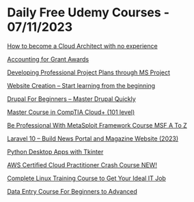 # Daily Free Udemy Courses - 07/11/2023

[How to become a Cloud Architect with no experience](https://www.udemy.com/course/how-to-become-a-cloud-architect-with-no-experience/?couponCode=208E17C737CB42A5F2EB)
[Accounting for Grant Awards](https://www.udemy.com/course/accounting-for-grant-awards/?couponCode=2DC42ED5F0A3B7E31140)
[Developing Professional Project Plans through MS Project](https://www.udemy.com/course/mastering-ms-project-to-develop-professional-project-plans/?couponCode=NOVFREEWAY1)
[Website Creation – Start learning from the beginning](https://www.udemy.com/course/website-creation-start-learning-from-the-beginning/?couponCode=FVUF3F30F1597624A967)
[Drupal For Beginners – Master Drupal Quickly](https://www.udemy.com/course/drupal-for-beginners-course/?couponCode=340FFE1034CA24CD57C4)
[Master Course in CompTIA Cloud+ (101 level)](https://www.udemy.com/course/comptia-cloud-plus-exam-preaparation-course/?couponCode=EC9E3FB8D3F296B01BF4)
[Be Professional With MetaSploit Framework Course MSF A To Z](https://www.udemy.com/course/be-professional-with-metasploit-framework-course-msf-a-to-z/?couponCode=HAPPY-ENROLL-RATE)
[Laravel 10 – Build News Portal and Magazine Website (2023)](https://www.udemy.com/course/complete-laravel-news-portal-project/?couponCode=9885950C89B13B9B4D1D)
[Python Desktop Apps with Tkinter](https://www.udemy.com/course/python-gui-tkinter/?couponCode=MONDAYPRO)
[AWS Certified Cloud Practitioner Crash Course NEW!](https://www.udemy.com/course/aws-certified-cloud-practitioner-crash-course-new/?couponCode=36297DE6D148F487B0ED)
[Complete Linux Training Course to Get Your Ideal IT Job](https://www.udemy.com/course/linux-full-course-and-some-tips-for-smart-linux-learning/?couponCode=RATE-ENJOY)
[Data Entry Course For Beginners to Advanced](https://www.udemy.com/course/data-entry-course-for-beginners-to-advanced/?couponCode=NOVDATAENTRYBIG)
